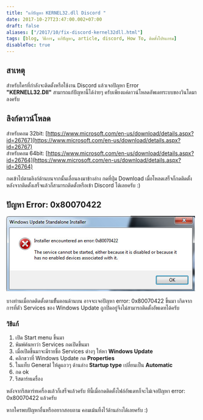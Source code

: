```yaml
---
title: "แก้ปัญหา KERNEL32.dll Discord "
date: 2017-10-27T23:47:00.002+07:00
draft: false
aliases: ["/2017/10/fix-discord-kernel32dll.html"]
tags: [blog, วิธีการ, แก้ปัญหา, article, discord, How To, ติดตั้งโปรแกรม]
disableToc: true
---
```


## สาเหตุ

สำหรับใครที่กำลังจะติดตั้งหรือใช้งาน Discord แล้วเจอปัญหา Error **"KERNELL32.Dll"** สามารถแก้ปัญหานี้ได้ง่ายๆ ครับเพียงแค่ดาวน์โหลดอัพเดทระบบของวินโดมาลงครับ

## ลิงก์ดาวน์โหลด

สำหรับคอม 32bit: [https://www.microsoft.com/en-us/download/details.aspx?id=26767](https://www.microsoft.com/en-us/download/details.aspx?id=26767)  
สำหรับคอม 64bit: [https://www.microsoft.com/en-us/download/details.aspx?id=26764](https://www.microsoft.com/en-us/download/details.aspx?id=26764)

กดเข้าไปตามลิงก์ด้านบนจากนั้นเลื่อนลงมาข้างล่าง กดที่ปุ่ม Download เมื่อโหลดเสร็จก็กดติดตั้ง  
หลังจากติดตั้งเสร็จแล้วก็สามารถติดตั้งหรือเข้า Discord ได้เลยครับ :)

## ปัญหา Error: 0x80070422

![Error 0x80070422](images/error_0x80070422.jpg)

บางท่านเมื่อกดติดตั้งตามขัั้นตอนด้านบน อาจจะเจอปัญหา error: 0x80070422 ขึ้นมา เกิดจากการที่ตัว Services ของ Windows Update ถูกปิดอยู่จึงไม่สามารถติดตั้งอัพเดทได้ครับ

### วิธีแก้

1.  เปิด Start menu ขึ้นมา
2.  พิมพ์ค้นหาว่า Services กดเปิดขึ้นมา
3.  เมื่อเปิดขึ้นมาจะมีรายชื่อ Services ต่างๆ ให้หา **Windows Update**
4.  คลิกขวาที่ Windows Update กด **Properties**
5.  ในแท็บ General ให้ดูแถวๆ ด้านล่าง **Startup type** เปลี่ยนเป็น **Automatic**
6.  กด ok
7.  รีสตาร์ทเครื่อง

หลังจากรีสตาร์ทเครื่องแล้วก็เสร็จแล้วครับ ทีนี้เมื่อกดติดตั้งไฟล์อัพเดทก็จะไม่เจอปัญหา error: 0x80070422 แล้วครับ

หากใครพบปัญหาอื่นหรืออยากสอบถาม คอมเม้นทิ้งไว้ด้านล่างได้เลยครับ :)
